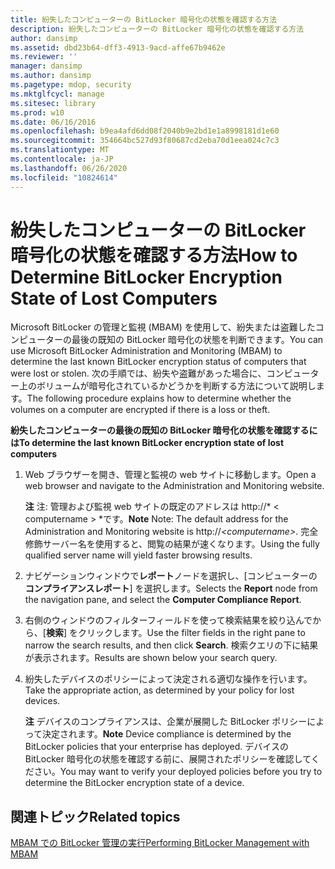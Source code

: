 ```yaml
---
title: 紛失したコンピューターの BitLocker 暗号化の状態を確認する方法
description: 紛失したコンピューターの BitLocker 暗号化の状態を確認する方法
author: dansimp
ms.assetid: dbd23b64-dff3-4913-9acd-affe67b9462e
ms.reviewer: ''
manager: dansimp
ms.author: dansimp
ms.pagetype: mdop, security
ms.mktglfcycl: manage
ms.sitesec: library
ms.prod: w10
ms.date: 06/16/2016
ms.openlocfilehash: b9ea4afd6dd08f2040b9e2bd1e1a8998181d1e60
ms.sourcegitcommit: 354664bc527d93f80687cd2eba70d1eea024c7c3
ms.translationtype: MT
ms.contentlocale: ja-JP
ms.lasthandoff: 06/26/2020
ms.locfileid: "10824614"
---
```

# <span data-ttu-id="b8afb-103">紛失したコンピューターの BitLocker 暗号化の状態を確認する方法</span><span class="sxs-lookup"><span data-stu-id="b8afb-103">How to Determine BitLocker Encryption State of Lost Computers</span></span>


<span data-ttu-id="b8afb-104">Microsoft BitLocker の管理と監視 (MBAM) を使用して、紛失または盗難したコンピューターの最後の既知の BitLocker 暗号化の状態を判断できます。</span><span class="sxs-lookup"><span data-stu-id="b8afb-104">You can use Microsoft BitLocker Administration and Monitoring (MBAM) to determine the last known BitLocker encryption status of computers that were lost or stolen.</span></span> <span data-ttu-id="b8afb-105">次の手順では、紛失や盗難があった場合に、コンピューター上のボリュームが暗号化されているかどうかを判断する方法について説明します。</span><span class="sxs-lookup"><span data-stu-id="b8afb-105">The following procedure explains how to determine whether the volumes on a computer are encrypted if there is a loss or theft.</span></span>

**<span data-ttu-id="b8afb-106">紛失したコンピューターの最後の既知の BitLocker 暗号化の状態を確認するには</span><span class="sxs-lookup"><span data-stu-id="b8afb-106">To determine the last known BitLocker encryption state of lost computers</span></span>**

1.  <span data-ttu-id="b8afb-107">Web ブラウザーを開き、管理と監視の web サイトに移動します。</span><span class="sxs-lookup"><span data-stu-id="b8afb-107">Open a web browser and navigate to the Administration and Monitoring website.</span></span>

    <span data-ttu-id="b8afb-108">**注** 注: 管理および監視 web サイトの既定のアドレスは http://\* &lt; computername &gt; \*です。</span><span class="sxs-lookup"><span data-stu-id="b8afb-108">**Note** Note: The default address for the Administration and Monitoring website is http://*&lt;computername&gt;*.</span></span> <span data-ttu-id="b8afb-109">完全修飾サーバー名を使用すると、閲覧の結果が速くなります。</span><span class="sxs-lookup"><span data-stu-id="b8afb-109">Using the fully qualified server name will yield faster browsing results.</span></span>

     

2.  <span data-ttu-id="b8afb-110">ナビゲーションウィンドウで**レポート**ノードを選択し、[コンピューターの**コンプライアンスレポート**] を選択します。</span><span class="sxs-lookup"><span data-stu-id="b8afb-110">Selects the **Report** node from the navigation pane, and select the **Computer Compliance Report**.</span></span>

3.  <span data-ttu-id="b8afb-111">右側のウィンドウのフィルターフィールドを使って検索結果を絞り込んでから、[**検索**] をクリックします。</span><span class="sxs-lookup"><span data-stu-id="b8afb-111">Use the filter fields in the right pane to narrow the search results, and then click **Search**.</span></span> <span data-ttu-id="b8afb-112">検索クエリの下に結果が表示されます。</span><span class="sxs-lookup"><span data-stu-id="b8afb-112">Results are shown below your search query.</span></span>

4.  <span data-ttu-id="b8afb-113">紛失したデバイスのポリシーによって決定される適切な操作を行います。</span><span class="sxs-lookup"><span data-stu-id="b8afb-113">Take the appropriate action, as determined by your policy for lost devices.</span></span>

    <span data-ttu-id="b8afb-114">**注** デバイスのコンプライアンスは、企業が展開した BitLocker ポリシーによって決定されます。</span><span class="sxs-lookup"><span data-stu-id="b8afb-114">**Note** Device compliance is determined by the BitLocker policies that your enterprise has deployed.</span></span> <span data-ttu-id="b8afb-115">デバイスの BitLocker 暗号化の状態を確認する前に、展開されたポリシーを確認してください。</span><span class="sxs-lookup"><span data-stu-id="b8afb-115">You may want to verify your deployed policies before you try to determine the BitLocker encryption state of a device.</span></span>

     

## <span data-ttu-id="b8afb-116">関連トピック</span><span class="sxs-lookup"><span data-stu-id="b8afb-116">Related topics</span></span>


[<span data-ttu-id="b8afb-117">MBAM での BitLocker 管理の実行</span><span class="sxs-lookup"><span data-stu-id="b8afb-117">Performing BitLocker Management with MBAM</span></span>](performing-bitlocker-management-with-mbam-mbam-2.md)

 

 





